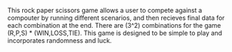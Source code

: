 This rock paper scissors game allows a user to compete against a compouter by running different scenarios, and then recieves final data for each combination at the end. There are (3^2) combinations for the game (R,P,S) * (WIN,LOSS,TIE). This game is designed to be simple to play and incorporates randomness and luck.
